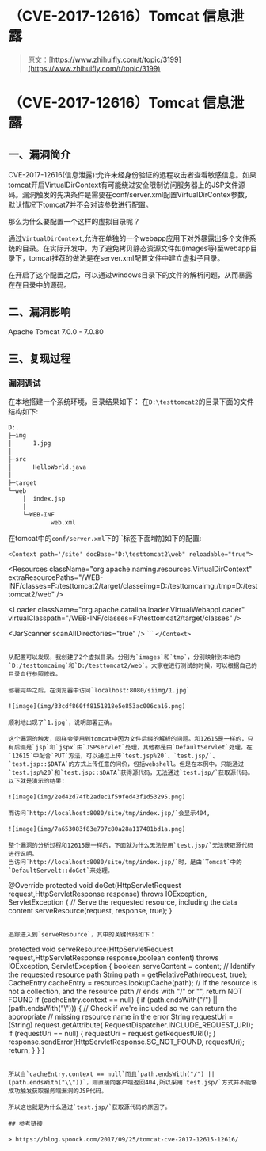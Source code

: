 # （CVE-2017-12616）Tomcat 信息泄露

> 原文：[https://www.zhihuifly.com/t/topic/3199](https://www.zhihuifly.com/t/topic/3199)

# （CVE-2017-12616）Tomcat 信息泄露

## 一、漏洞简介

CVE-2017-12616(信息泄露):允许未经身份验证的远程攻击者查看敏感信息。如果tomcat开启VirtualDirContext有可能绕过安全限制访问服务器上的JSP文件源码。漏洞触发的先决条件是需要在conf/server.xml配置VirtualDirContex参数，默认情况下tomcat7并不会对该参数进行配置。

那么为什么要配置一个这样的虚拟目录呢？

通过`VirtualDirContext`,允许在单独的一个webapp应用下对外暴露出多个文件系统的目录。在实际开发中，为了避免拷贝静态资源文件如(images等)至webapp目录下，tomcat推荐的做法是在server.xml配置文件中建立虚拟子目录。

在开启了这个配置之后，可以通过windows目录下的文件的解析问题，从而暴露在在目录中的源码。

## 二、漏洞影响

Apache Tomcat 7.0.0 - 7.0.80

## 三、复现过程

### 漏洞调试

在本地搭建一个系统环境，目录结果如下：
在`D:\testtomcat2`的目录下面的文件结构如下:

```
D:.
├─img
│      1.jpg
│
├─src
│      HelloWorld.java
│
├─target
└─web
    │  index.jsp
    │
    └─WEB-INF
            web.xml 
```

在tomcat中的`conf/server.xml`下的``标签下面增加如下的配置:

```
<Context path='/site' docBase="D:\testtomcat2\web" reloadable="true">

```
&lt;Resources className="org.apache.naming.resources.VirtualDirContext" extraResourcePaths="/WEB-INF/classes=F:/testtomcat2/target/classeimg=D:/testtomcaimg,/tmp=D:/testtomcat2/web" /&gt;

&lt;Loader className="org.apache.catalina.loader.VirtualWebappLoader" virtualClasspath="/WEB-INF/classes=F:/testtomcat2/target/classes" /&gt;

&lt;JarScanner scanAllDirectories="true" /&gt; 
``` `</Context>` 
```

从配置可以发现，我创建了2个虚拟目录。分别为`images`和`tmp`，分别映射到本地的`D:/testtomcaimg`和`D:/testtomcat2/web`。大家在进行测试的时候，可以根据自己的目录自行参照修改。

部署完毕之后，在浏览器中访问`localhost:8080/siimg/1.jpg`

![image](img/33cdf860ff8151818e5e853ac006ca16.png)

顺利地出现了`1.jpg`，说明部署正确。

这个漏洞的触发，同样会使用到tomcat中因为文件后缀的解析的问题。和12615是一样的，只有后缀是`jsp`和`jspx`由`JSPservlet`处理，其他都是由`DefaultServlet`处理。在`12615`中配合`PUT`方法，可以通过上传`test.jsp%20`、`test.jsp/`、`test.jsp::$DATA`的方式上传任意的问价，包括webshell。但是在本例中，只能通过`test.jsp%20`和`test.jsp::$DATA`获得源代码，无法通过`test.jsp/`获取源代码。以下就是演示的结果:

![image](img/2ed42d74fb2adec1f59fed43f1d53295.png)

而访问`http://localhost:8080/site/tmp/index.jsp/`会显示404,

![image](img/7a653083f83e797c80a28a117481bd1a.png)

整个漏洞的分析过程和12615是一样的，下面就为什么无法使用`test.jsp/`无法获取源代码进行说明。
当访问`http://localhost:8080/site/tmp/index.jsp/`时，是由`Tomcat`中的`DefaultServelt::doGet`来处理。

```
@Override
protected void doGet(HttpServletRequest request,HttpServletResponse response) throws IOException, ServletException {
    // Serve the requested resource, including the data content
    serveResource(request, response, true);
} 
```

追踪进入到`serveResource`，其中的关键代码如下：

```
protected void serveResource(HttpServletRequest request,HttpServletResponse response,boolean content) throws IOException, ServletException {
    boolean serveContent = content;
    // Identify the requested resource path
    String path = getRelativePath(request, true);
    CacheEntry cacheEntry = resources.lookupCache(path);
    // If the resource is not a collection, and the resource path
    // ends with "/" or "\", return NOT FOUND
    if (cacheEntry.context == null) {
        if (path.endsWith("/") || (path.endsWith("\\"))) {
            // Check if we're included so we can return the appropriate
            // missing resource name in the error
            String requestUri = (String) request.getAttribute(
                    RequestDispatcher.INCLUDE_REQUEST_URI);
            if (requestUri == null) {
                requestUri = request.getRequestURI();
            }
            response.sendError(HttpServletResponse.SC_NOT_FOUND,
                                requestUri);
            return;
        }
    }
} 
```

所以当`cacheEntry.context == null`而且`path.endsWith("/") || (path.endsWith("\\"))`，则直接向客户端返回404,所以采用`test.jsp/`方式并不能够成功触发获取服务端漏洞的JSP代码。

所以这也就是为什么通过`test.jsp/`获取源代码的原因了。

## 参考链接

> https://blog.spoock.com/2017/09/25/tomcat-cve-2017-12615-12616/